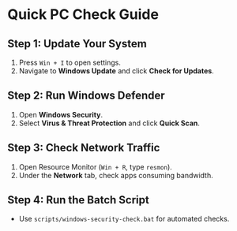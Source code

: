 # Quick PC Check Guide

## Step 1: Update Your System
1. Press `Win + I` to open settings.
2. Navigate to **Windows Update** and click **Check for Updates**.

## Step 2: Run Windows Defender
1. Open **Windows Security**.
2. Select **Virus & Threat Protection** and click **Quick Scan**.

## Step 3: Check Network Traffic
1. Open Resource Monitor (`Win + R`, type `resmon`).
2. Under the **Network** tab, check apps consuming bandwidth.

## Step 4: Run the Batch Script
- Use `scripts/windows-security-check.bat` for automated checks.
